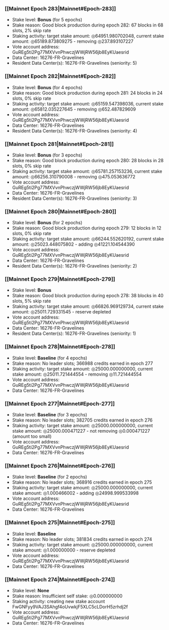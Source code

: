 ### [[Mainnet Epoch 283|Mainnet#Epoch-283]]
* Stake level: **Bonus** (for 5 epochs)
* Stake reason: Good block production during epoch 282: 67 blocks in 68 slots, 2% skip rate
* Staking activity: target stake amount: ◎64951.980702048, current stake amount: ◎65189.873809275 - removing ◎237.893107227
* Vote account address: GuREg5ti2Pg77MXVvnPhwczjWWjRW56jb8EyKUaesrid
* Data Center: 16276-FR-Gravelines
* Resident Data Center(s): 16276-FR-Gravelines (seniority: 5)
### [[Mainnet Epoch 282|Mainnet#Epoch-282]]
* Stake level: **Bonus** (for 4 epochs)
* Stake reason: Good block production during epoch 281: 24 blocks in 24 slots, 0% skip rate
* Staking activity: target stake amount: ◎65159.547398036, current stake amount: ◎65812.035227645 - removing ◎652.487829609
* Vote account address: GuREg5ti2Pg77MXVvnPhwczjWWjRW56jb8EyKUaesrid
* Data Center: 16276-FR-Gravelines
* Resident Data Center(s): 16276-FR-Gravelines (seniority: 4)
### [[Mainnet Epoch 281|Mainnet#Epoch-281]]
* Stake level: **Bonus** (for 3 epochs)
* Stake reason: Good block production during epoch 280: 28 blocks in 28 slots, 0% skip rate
* Staking activity: target stake amount: ◎65781.257153236, current stake amount: ◎66256.310790008 - removing ◎475.053636772
* Vote account address: GuREg5ti2Pg77MXVvnPhwczjWWjRW56jb8EyKUaesrid
* Data Center: 16276-FR-Gravelines
* Resident Data Center(s): 16276-FR-Gravelines (seniority: 3)
### [[Mainnet Epoch 280|Mainnet#Epoch-280]]
* Stake level: **Bonus** (for 2 epochs)
* Stake reason: Good block production during epoch 279: 12 blocks in 12 slots, 0% skip rate
* Staking activity: target stake amount: ◎66244.552620192, current stake amount: ◎25023.448075802 - adding ◎41221.104544390
* Vote account address: GuREg5ti2Pg77MXVvnPhwczjWWjRW56jb8EyKUaesrid
* Data Center: 16276-FR-Gravelines
* Resident Data Center(s): 16276-FR-Gravelines (seniority: 2)
### [[Mainnet Epoch 279|Mainnet#Epoch-279]]
* Stake level: **Bonus**
* Stake reason: Good block production during epoch 278: 38 blocks in 40 slots, 5% skip rate
* Staking activity: target stake amount: ◎66826.969129734, current stake amount: ◎25011.729331545 - reserve depleted
* Vote account address: GuREg5ti2Pg77MXVvnPhwczjWWjRW56jb8EyKUaesrid
* Data Center: 16276-FR-Gravelines
* Resident Data Center(s): 16276-FR-Gravelines (seniority: 1)
### [[Mainnet Epoch 278|Mainnet#Epoch-278]]
* Stake level: **Baseline** (for 4 epochs)
* Stake reason: No leader slots; 366988 credits earned in epoch 277
* Staking activity: target stake amount: ◎25000.000000000, current stake amount: ◎25011.721444554 - removing ◎11.721444554
* Vote account address: GuREg5ti2Pg77MXVvnPhwczjWWjRW56jb8EyKUaesrid
* Data Center: 16276-FR-Gravelines
### [[Mainnet Epoch 277|Mainnet#Epoch-277]]
* Stake level: **Baseline** (for 3 epochs)
* Stake reason: No leader slots; 382705 credits earned in epoch 276
* Staking activity: target stake amount: ◎25000.000000000, current stake amount: ◎25000.000471227 - not removing ◎0.000471227 (amount too small)
* Vote account address: GuREg5ti2Pg77MXVvnPhwczjWWjRW56jb8EyKUaesrid
* Data Center: 16276-FR-Gravelines
### [[Mainnet Epoch 276|Mainnet#Epoch-276]]
* Stake level: **Baseline** (for 2 epochs)
* Stake reason: No leader slots; 368916 credits earned in epoch 275
* Staking activity: target stake amount: ◎25000.000000000, current stake amount: ◎1.000466002 - adding ◎24998.999533998
* Vote account address: GuREg5ti2Pg77MXVvnPhwczjWWjRW56jb8EyKUaesrid
* Data Center: 16276-FR-Gravelines
### [[Mainnet Epoch 275|Mainnet#Epoch-275]]
* Stake level: **Baseline**
* Stake reason: No leader slots; 381834 credits earned in epoch 274
* Staking activity: target stake amount: ◎25000.000000000, current stake amount: ◎1.000000000 - reserve depleted
* Vote account address: GuREg5ti2Pg77MXVvnPhwczjWWjRW56jb8EyKUaesrid
* Data Center: 16276-FR-Gravelines
### [[Mainnet Epoch 274|Mainnet#Epoch-274]]
* Stake level: **None**
* Stake reason: Insufficient self stake: ◎0.000000000
* Staking activity: creating new stake account FwGNFyy9VAJ3SAhgf4oUvwkjF5XLC5cLDorH5zrhdj2f
* Vote account address: GuREg5ti2Pg77MXVvnPhwczjWWjRW56jb8EyKUaesrid
* Data Center: 16276-FR-Gravelines